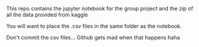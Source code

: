 This repo contains the jupyter notebook for the group project and the zip of all the data provided from kaggle

You will want to place the .csv files in the same folder as the notebook.

Don't commit the csv files... Github gets mad when that happens haha
